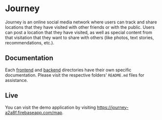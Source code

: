 # Journey

Journey is an online social media network where users can track and share locations that they have visited with other friends or with the public. Users can post a location that they have visited, as well as special content from that visitation that they want to share with others (like photos, text stories, recommendations, etc.).

## Documentation

Each [frontend](/frontend) and [backend](/backend) directories have their own specific documentation. Please visit the respective folders' `README.md` files for assistance.

## Live

You can visit the demo application by visiting https://journey-a2a8f.firebaseapp.com/map.
